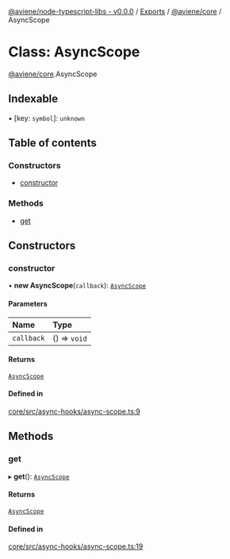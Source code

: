 [@aviene/node-typescript-libs - v0.0.0](../README.md) / [Exports](../modules.md) / [@aviene/core](../modules/aviene_core.md) / AsyncScope

# Class: AsyncScope

[@aviene/core](../modules/aviene_core.md).AsyncScope

## Indexable

▪ [key: `symbol`]: `unknown`

## Table of contents

### Constructors

- [constructor](aviene_core.AsyncScope.md#constructor)

### Methods

- [get](aviene_core.AsyncScope.md#get)

## Constructors

### constructor

• **new AsyncScope**(`callback`): [`AsyncScope`](aviene_core.AsyncScope.md)

#### Parameters

| Name | Type |
| :------ | :------ |
| `callback` | () => `void` |

#### Returns

[`AsyncScope`](aviene_core.AsyncScope.md)

#### Defined in

[core/src/async-hooks/async-scope.ts:9](https://github.com/stefan-karlsson/node-typescript-libs/blob/6cca323b863f55df0d1a1bfadb367253c19209c9/packages/core/src/async-hooks/async-scope.ts#L9)

## Methods

### get

▸ **get**(): [`AsyncScope`](aviene_core.AsyncScope.md)

#### Returns

[`AsyncScope`](aviene_core.AsyncScope.md)

#### Defined in

[core/src/async-hooks/async-scope.ts:19](https://github.com/stefan-karlsson/node-typescript-libs/blob/6cca323b863f55df0d1a1bfadb367253c19209c9/packages/core/src/async-hooks/async-scope.ts#L19)
